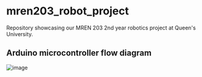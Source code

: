 # mren203_robot_project
Repository showcasing our MREN 203 2nd year robotics project at Queen's University.
## Arduino microcontroller flow diagram
![image](https://github.com/tonyyang21/mren203_robot_project/assets/116667620/f1d00362-f9e5-44a5-8592-fc76ea1a3157)
